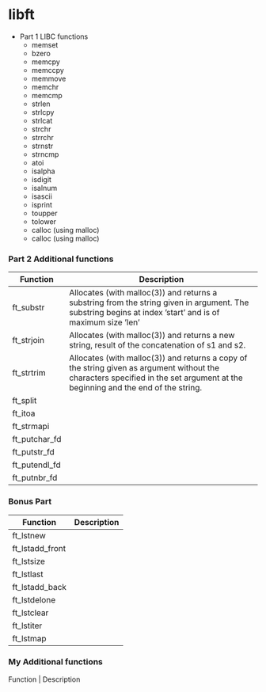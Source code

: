 # libft

- Part 1 LIBC functions
	- memset
  - bzero
  - memcpy
  - memccpy
  - memmove
  - memchr
  - memcmp
  - strlen
  - strlcpy
  - strlcat
  - strchr
  - strrchr
  - strnstr
  - strncmp
  - atoi
  - isalpha
  - isdigit
  - isalnum
  - isascii
  - isprint
  - toupper
  - tolower
  - calloc (using malloc)
  - calloc (using malloc)
### Part 2 Additional functions
Function | Description
------------ | -------------
ft_substr | Allocates (with malloc(3)) and returns a substring from the string given in argument. The substring begins at index ’start’ and is of maximum size ’len’
ft_strjoin | Allocates (with malloc(3)) and returns a new string, result of the concatenation of s1 and s2.
ft_strtrim | Allocates (with malloc(3)) and returns a copy of the string given as argument without the characters specified in the set argument at the beginning and the end of the string.
ft_split | 
ft_itoa |
ft_strmapi |
ft_putchar_fd |
ft_putstr_fd |
ft_putendl_fd |
ft_putnbr_fd |

### Bonus Part
Function | Description
------------ | -------------
ft_lstnew |
ft_lstadd_front |
ft_lstsize |
ft_lstlast |
ft_lstadd_back |
ft_lstdelone |
ft_lstclear |
ft_lstiter |
ft_lstmap |


### My Additional functions
Function | Description
